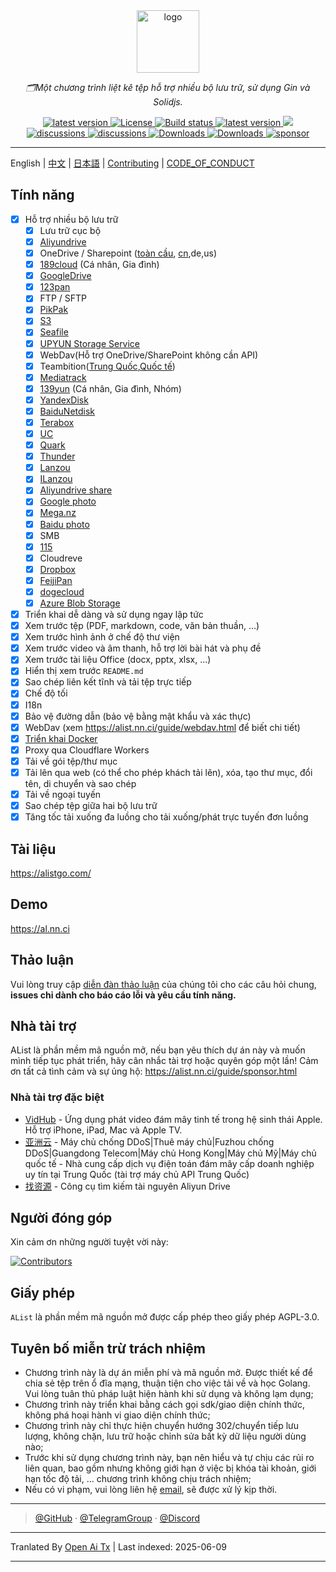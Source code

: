<div align="center">
  <a href="https://alist.nn.ci"><img width="100px" alt="logo" src="https://cdn.jsdelivr.net/gh/alist-org/logo@main/logo.svg"/></a>
  <p><em>🗂️Một chương trình liệt kê tệp hỗ trợ nhiều bộ lưu trữ, sử dụng Gin và Solidjs.</em></p>
<div>
  <a href="https://goreportcard.com/report/github.com/alist-org/alist/v3">
    <img src="https://goreportcard.com/badge/github.com/alist-org/alist/v3" alt="latest version" />
  </a>
  <a href="https://github.com/alist-org/alist/blob/main/LICENSE">
    <img src="https://img.shields.io/github/license/Xhofe/alist" alt="License" />
  </a>
  <a href="https://github.com/alist-org/alist/actions?query=workflow%3ABuild">
    <img src="https://img.shields.io/github/actions/workflow/status/Xhofe/alist/build.yml?branch=main" alt="Build status" />
  </a>
  <a href="https://github.com/alist-org/alist/releases">
    <img src="https://img.shields.io/github/release/Xhofe/alist" alt="latest version" />
  </a>
  <a title="Crowdin" target="_blank" href="https://crwd.in/alist">
    <img src="https://badges.crowdin.net/alist/localized.svg">
  </a>
</div>
<div>
  <a href="https://github.com/alist-org/alist/discussions">
    <img src="https://img.shields.io/github/discussions/Xhofe/alist?color=%23ED8936" alt="discussions" />
  </a>
  <a href="https://discord.gg/F4ymsH4xv2">
    <img src="https://img.shields.io/discord/1018870125102895134?logo=discord" alt="discussions" />
  </a>
  <a href="https://github.com/alist-org/alist/releases">
    <img src="https://img.shields.io/github/downloads/Xhofe/alist/total?color=%239F7AEA&logo=github" alt="Downloads" />
  </a>
  <a href="https://hub.docker.com/r/xhofe/alist">
    <img src="https://img.shields.io/docker/pulls/xhofe/alist?color=%2348BB78&logo=docker&label=pulls" alt="Downloads" />
  </a>
  <a href="https://alist.nn.ci/guide/sponsor.html">
    <img src="https://img.shields.io/badge/%24-sponsor-F87171.svg" alt="sponsor" />
  </a>
</div>
</div>

---

English | [中文](./README_cn.md) | [日本語](./README_ja.md) | [Contributing](./CONTRIBUTING.md) | [CODE_OF_CONDUCT](./CODE_OF_CONDUCT.md)

## Tính năng

- [x] Hỗ trợ nhiều bộ lưu trữ
    - [x] Lưu trữ cục bộ
    - [x] [Aliyundrive](https://www.alipan.com/)
    - [x] OneDrive / Sharepoint ([toàn cầu](https://www.office.com/), [cn](https://portal.partner.microsoftonline.cn),de,us)
    - [x] [189cloud](https://cloud.189.cn) (Cá nhân, Gia đình)
    - [x] [GoogleDrive](https://drive.google.com/)
    - [x] [123pan](https://www.123pan.com/)
    - [x] FTP / SFTP
    - [x] [PikPak](https://www.mypikpak.com/)
    - [x] [S3](https://aws.amazon.com/s3/)
    - [x] [Seafile](https://seafile.com/)
    - [x] [UPYUN Storage Service](https://www.upyun.com/products/file-storage)
    - [x] WebDav(Hỗ trợ OneDrive/SharePoint không cần API)
    - [x] Teambition([Trung Quốc](https://www.teambition.com/ ),[Quốc tế](https://us.teambition.com/ ))
    - [x] [Mediatrack](https://www.mediatrack.cn/)
    - [x] [139yun](https://yun.139.com/) (Cá nhân, Gia đình, Nhóm)
    - [x] [YandexDisk](https://disk.yandex.com/)
    - [x] [BaiduNetdisk](http://pan.baidu.com/)
    - [x] [Terabox](https://www.terabox.com/main)
    - [x] [UC](https://drive.uc.cn)
    - [x] [Quark](https://pan.quark.cn)
    - [x] [Thunder](https://pan.xunlei.com)
    - [x] [Lanzou](https://www.lanzou.com/)
    - [x] [ILanzou](https://www.ilanzou.com/)
    - [x] [Aliyundrive share](https://www.alipan.com/)
    - [x] [Google photo](https://photos.google.com/)
    - [x] [Mega.nz](https://mega.nz)
    - [x] [Baidu photo](https://photo.baidu.com/)
    - [x] SMB
    - [x] [115](https://115.com/)
    - [X] Cloudreve
    - [x] [Dropbox](https://www.dropbox.com/)
    - [x] [FeijiPan](https://www.feijipan.com/)
    - [x] [dogecloud](https://www.dogecloud.com/product/oss)
    - [x] [Azure Blob Storage](https://azure.microsoft.com/products/storage/blobs)
- [x] Triển khai dễ dàng và sử dụng ngay lập tức
- [x] Xem trước tệp (PDF, markdown, code, văn bản thuần, ...)
- [x] Xem trước hình ảnh ở chế độ thư viện
- [x] Xem trước video và âm thanh, hỗ trợ lời bài hát và phụ đề
- [x] Xem trước tài liệu Office (docx, pptx, xlsx, ...)
- [x] Hiển thị xem trước `README.md`
- [x] Sao chép liên kết tĩnh và tải tệp trực tiếp
- [x] Chế độ tối
- [x] I18n
- [x] Bảo vệ đường dẫn (bảo vệ bằng mật khẩu và xác thực)
- [x] WebDav (xem https://alist.nn.ci/guide/webdav.html để biết chi tiết)
- [x] [Triển khai Docker](https://hub.docker.com/r/xhofe/alist)
- [x] Proxy qua Cloudflare Workers
- [x] Tải về gói tệp/thư mục
- [x] Tải lên qua web (có thể cho phép khách tải lên), xóa, tạo thư mục, đổi tên, di chuyển và sao chép
- [x] Tải về ngoại tuyến
- [x] Sao chép tệp giữa hai bộ lưu trữ
- [x] Tăng tốc tải xuống đa luồng cho tải xuống/phát trực tuyến đơn luồng

## Tài liệu

<https://alistgo.com/>

## Demo

<https://al.nn.ci>

## Thảo luận

Vui lòng truy cập [diễn đàn thảo luận](https://github.com/alist-org/alist/discussions) của chúng tôi cho các câu hỏi chung, **issues chỉ dành cho báo cáo lỗi và yêu cầu tính năng.**

## Nhà tài trợ

AList là phần mềm mã nguồn mở, nếu bạn yêu thích dự án này và muốn mình tiếp tục phát triển, hãy cân nhắc tài trợ hoặc quyên góp một lần! Cảm ơn tất cả tình cảm và sự ủng hộ:
https://alist.nn.ci/guide/sponsor.html

### Nhà tài trợ đặc biệt

- [VidHub](https://apps.apple.com/app/apple-store/id1659622164?pt=118612019&ct=alist&mt=8) - Ứng dụng phát video đám mây tinh tế trong hệ sinh thái Apple. Hỗ trợ iPhone, iPad, Mac và Apple TV.
- [亚洲云](https://www.asiayun.com/aff/QQCOOQKZ) - Máy chủ chống DDoS|Thuê máy chủ|Fuzhou chống DDoS|Guangdong Telecom|Máy chủ Hong Kong|Máy chủ Mỹ|Máy chủ quốc tế - Nhà cung cấp dịch vụ điện toán đám mây cấp doanh nghiệp uy tín tại Trung Quốc (tài trợ máy chủ API Trung Quốc)
- [找资源](http://zhaoziyuan2.cc/) - Công cụ tìm kiếm tài nguyên Aliyun Drive

## Người đóng góp

Xin cảm ơn những người tuyệt vời này:

[![Contributors](http://contrib.nn.ci/api?repo=alist-org/alist&repo=alist-org/alist-web&repo=alist-org/docs)](https://github.com/alist-org/alist/graphs/contributors)

## Giấy phép

`AList` là phần mềm mã nguồn mở được cấp phép theo giấy phép AGPL-3.0.

## Tuyên bố miễn trừ trách nhiệm
- Chương trình này là dự án miễn phí và mã nguồn mở. Được thiết kế để chia sẻ tệp trên ổ đĩa mạng, thuận tiện cho việc tải về và học Golang. Vui lòng tuân thủ pháp luật hiện hành khi sử dụng và không lạm dụng;
- Chương trình này triển khai bằng cách gọi sdk/giao diện chính thức, không phá hoại hành vi giao diện chính thức;
- Chương trình này chỉ thực hiện chuyển hướng 302/chuyển tiếp lưu lượng, không chặn, lưu trữ hoặc chỉnh sửa bất kỳ dữ liệu người dùng nào;
- Trước khi sử dụng chương trình này, bạn nên hiểu và tự chịu các rủi ro liên quan, bao gồm nhưng không giới hạn ở việc bị khóa tài khoản, giới hạn tốc độ tải, ... chương trình không chịu trách nhiệm;
- Nếu có vi phạm, vui lòng liên hệ [email](mailto:i@nn.ci), sẽ được xử lý kịp thời.

---

> [@GitHub](https://github.com/alist-org) · [@TelegramGroup](https://t.me/alist_chat) · [@Discord](https://discord.gg/F4ymsH4xv2)


---

Tranlated By [Open Ai Tx](https://github.com/OpenAiTx/OpenAiTx) | Last indexed: 2025-06-09

---
